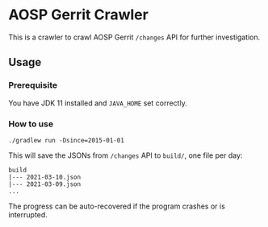 # AOSP Gerrit Crawler

This is a crawler to crawl AOSP Gerrit `/changes` API for further investigation.

## Usage

### Prerequisite

You have JDK 11 installed and `JAVA_HOME` set correctly.

### How to use

```
./gradlew run -Dsince=2015-01-01
```

This will save the JSONs from `/changes` API to `build/`, one file per day:

```
build 
|--- 2021-03-10.json
|--- 2021-03-09.json
...
```

The progress can be auto-recovered if the program crashes or is interrupted.  


